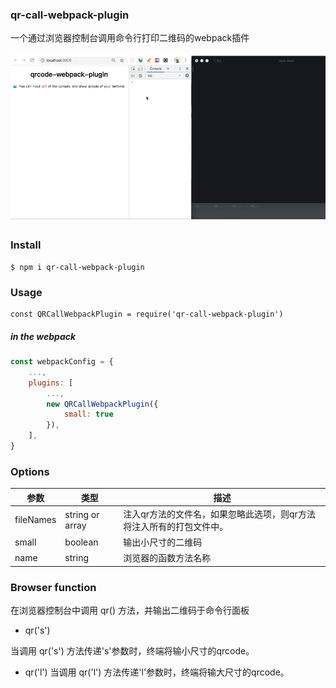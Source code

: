 ### qr-call-webpack-plugin

一个通过浏览器控制台调用命令行打印二维码的webpack插件

<img src='https://raw.githubusercontent.com/Hzy0913/hanlibrary/master/qrcode-webpack-plugin%20.gif' width=640/  alt="qrcode-webpack-plugin">

### Install
    $ npm i qr-call-webpack-plugin
### Usage
    const QRCallWebpackPlugin = require('qr-call-webpack-plugin')

##### in the webpack
```javascript
const webpackConfig = {
    ...,
    plugins: [
        ...,
        new QRCallWebpackPlugin({
            small: true
        }),
    ],
}
```
### Options

|参数   |类型   |描述   |
| ------------ | ------------ | ------------ |
| fileNames  | string or array  | 注入qr方法的文件名，如果忽略此选项，则qr方法将注入所有的打包文件中。    |
| small  | boolean  | 输出小尺寸的二维码  |
| name  | string  | 浏览器的函数方法名称  |

### Browser function
在浏览器控制台中调用 qr() 方法，并输出二维码于命令行面板
- qr('s')

当调用 qr('s') 方法传递's'参数时，终端将输小尺寸的qrcode。
- qr('l')
当调用 qr('l') 方法传递'l'参数时，终端将输大尺寸的qrcode。
